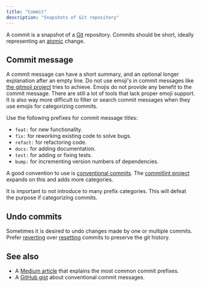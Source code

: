 ```yaml
---
title: "Commit"
description: "Snapshots of Git repository"
---
```


A commit is a snapshot of a [Git](git) repository. Commits should be short, ideally representing an [atomic](atomic) change.

## Commit message
A commit message can have a short summary, and an optional longer explanation after an empty line. Do not use emoji's in commit messages like [the gitmoji project](https://gitmoji.dev/) tries to achieve.
Emojis do not provide any benefit to the commit message.
There are still a lot of tools that lack proper emoji support.
It is also way more difficult to filter or search commit messages when they use emojis for categorizing commits.

Use the following prefixes for commit message titles:

* `feat:` for new functionality.
* `fix:` for reworking existing code to solve bugs.
* `refact:` for refactoring code.
* `docs:` for adding documentation.
* `test:` for adding or fixing tests.
* `bump:` for incrementing version numbers of dependencies.

A good convention to use is [conventional commits](https://www.conventionalcommits.org).
The [commitlint project](https://github.com/conventional-changelog/commitlint) expands on this and adds more categories.

It is important to not introduce to many prefix categories.
This will defeat the purpose if categorizing commits.

## Undo commits
Sometimes it is desired to undo changes made by one or multiple commits.
Prefer [reverting](revert) over [resetting](reset) commits to preserve the git history.

## See also
* A [Medium article](https://medium.com/neudesic-innovation/conventional-commits-a-better-way-78d6785c2e08) that explains the most common commit prefixes.
* A [GitHub gist](https://gist.github.com/qoomon/5dfcdf8eec66a051ecd85625518cfd13) about conventional commit messages.

